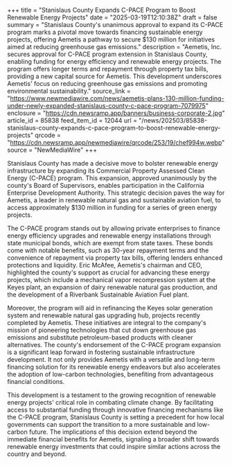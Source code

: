 +++
title = "Stanislaus County Expands C-PACE Program to Boost Renewable Energy Projects"
date = "2025-03-19T12:10:38Z"
draft = false
summary = "Stanislaus County's unanimous approval to expand its C-PACE program marks a pivotal move towards financing sustainable energy projects, offering Aemetis a pathway to secure $130 million for initiatives aimed at reducing greenhouse gas emissions."
description = "Aemetis, Inc. secures approval for C-PACE program extension in Stanislaus County, enabling funding for energy efficiency and renewable energy projects. The program offers longer terms and repayment through property tax bills, providing a new capital source for Aemetis. This development underscores Aemetis' focus on reducing greenhouse gas emissions and promoting environmental sustainability."
source_link = "https://www.newmediawire.com/news/aemetis-plans-130-million-funding-under-newly-expanded-stanislaus-county-c-pace-program-7079975"
enclosure = "https://cdn.newsramp.app/banners/business-corporate-2.jpg"
article_id = 85838
feed_item_id = 12044
url = "/news/202503/85838-stanislaus-county-expands-c-pace-program-to-boost-renewable-energy-projects"
qrcode = "https://cdn.newsramp.app/newmediawire/qrcode/253/19/chef994w.webp"
source = "NewMediaWire"
+++

<p>Stanislaus County has made a decisive move to bolster renewable energy infrastructure by expanding its Commercial Property Assessed Clean Energy (C-PACE) program. This expansion, approved unanimously by the county's Board of Supervisors, enables participation in the California Enterprise Development Authority. This strategic decision paves the way for Aemetis, a leader in renewable natural gas and sustainable aviation fuel, to access approximately $130 million in funding for a series of green energy projects.</p><p>The C-PACE program stands out by allowing private enterprises to finance energy efficiency upgrades and renewable energy installations through state municipal bonds, which are exempt from state taxes. These bonds come with notable benefits, such as 30-year repayment terms and the convenience of repayment via property tax bills, offering lenders enhanced protections and liquidity. Eric McAfee, Aemetis's chairman and CEO, highlighted the county's support as crucial for advancing these energy projects, which include a mechanical vapor recompression system at the Keyes plant, an expansion of dairy renewable natural gas production, and the development of a Riverbank Sustainable Aviation Fuel plant.</p><p>Moreover, the program will aid in refinancing the Keyes solar generation system and renewable natural gas upgrading hub, projects recently completed by Aemetis. These initiatives are integral to the company's mission of pioneering technologies that cut down greenhouse gas emissions and substitute petroleum-based products with cleaner alternatives. The county's endorsement of the C-PACE program expansion is a significant leap forward in fostering sustainable infrastructure development. It not only provides Aemetis with a versatile and long-term financing solution for its renewable energy endeavors but also accelerates the adoption of low-carbon technologies, benefiting from advantageous financial conditions.</p><p>This development is a testament to the growing recognition of renewable energy projects' critical role in combating climate change. By facilitating access to substantial funding through innovative financing mechanisms like the C-PACE program, Stanislaus County is setting a precedent for how local governments can support the transition to a more sustainable and low-carbon future. The implications of this decision extend beyond the immediate financial benefits for Aemetis, signaling a broader shift towards renewable energy investments that could inspire similar actions across the country and beyond.</p>